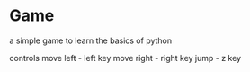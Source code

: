 # Game
a simple game to learn the basics of python

controls
move left - left key
move right - right key
jump - z key

